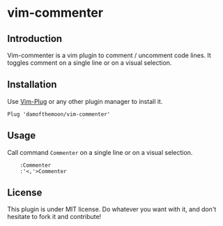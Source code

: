 # vim-commenter

## Introduction

Vim-commenter is a vim plugin to comment / uncomment code lines. It toggles
comment on a single line or on a visual selection.

## Installation

Use [Vim-Plug](https://github.com/junegunn/vim-plug) or any other plugin
manager to install it.

```vim
Plug 'damofthemoon/vim-commenter'
```

## Usage

Call command `Commenter` on a single line or on a visual selection.

```vim
    :Commenter
    :'<,'>Commenter
```

## License

This plugin is under MIT license. Do whatever you want with it, and don't
hesitate to fork it and contribute!
